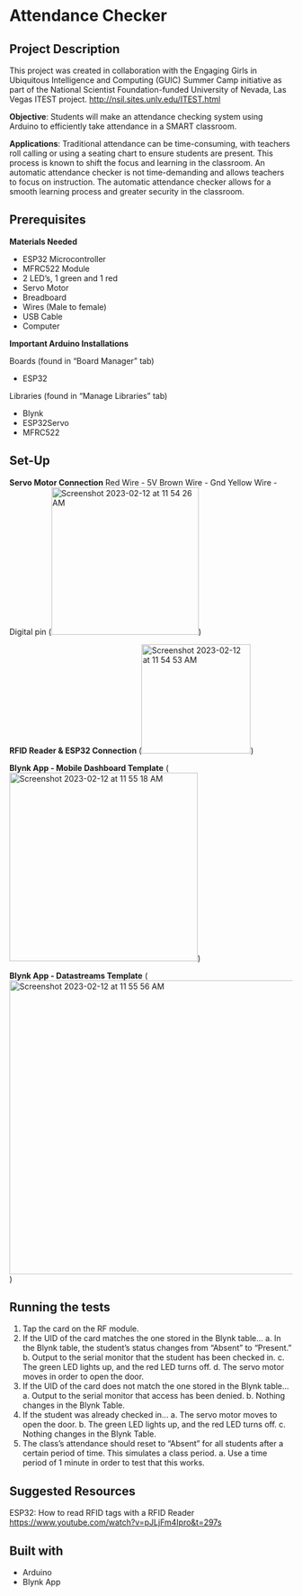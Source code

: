 # Attendance Checker

## Project Description
This project was created in collaboration with the Engaging Girls in Ubiquitous Intelligence and Computing (GUIC) Summer Camp initiative as part of the National Scientist Foundation-funded University of Nevada, Las Vegas ITEST project. 
http://nsil.sites.unlv.edu/ITEST.html

**Objective**: Students will make an attendance checking system using Arduino to efficiently take attendance in a SMART classroom.

**Applications**: Traditional attendance can be time-consuming, with teachers roll calling or using
a seating chart to ensure students are present. This process is known to shift the focus and
learning in the classroom. An automatic attendance checker is not time-demanding and allows
teachers to focus on instruction. The automatic attendance checker allows for a smooth learning
process and greater security in the classroom.

## Prerequisites

**Materials Needed**

- ESP32 Microcontroller
- MFRC522 Module
- 2 LED’s, 1 green and 1 red
- Servo Motor
- Breadboard
- Wires (Male to female)
- USB Cable
- Computer

**Important Arduino Installations**

Boards (found in “Board Manager” tab)
- ESP32

Libraries (found in “Manage Libraries” tab)
- Blynk
- ESP32Servo
- MFRC522

## Set-Up

**Servo Motor Connection**
Red Wire - 5V
Brown Wire - Gnd
Yellow Wire - Digital pin
(<img width="262" alt="Screenshot 2023-02-12 at 11 54 26 AM" src="https://user-images.githubusercontent.com/120698868/218333781-6aabccbb-a74b-4742-a404-65cd9a30d1c2.png">)

**RFID Reader & ESP32 Connection**
(<img width="194" alt="Screenshot 2023-02-12 at 11 54 53 AM" src="https://user-images.githubusercontent.com/120698868/218333812-0b9a7e8e-8f6f-47cf-9b19-9921cc2a215a.png">)

**Blynk App - Mobile Dashboard Template**
(<img width="335" alt="Screenshot 2023-02-12 at 11 55 18 AM" src="https://user-images.githubusercontent.com/120698868/218333834-3cd7bad3-b63c-4f2e-ab61-08a02022f616.png">)

**Blynk App - Datastreams Template**
(<img width="522" alt="Screenshot 2023-02-12 at 11 55 56 AM" src="https://user-images.githubusercontent.com/120698868/218333868-5b347ce9-693c-4340-b18d-dde8e023f0da.png">)

## Running the tests
1. Tap the card on the RF module.
2. If the UID of the card matches the one stored in the Blynk table...
    a. In the Blynk table, the student’s status changes from “Absent” to “Present.”
    b. Output to the serial monitor that the student has been checked in.
    c. The green LED lights up, and the red LED turns off.
    d. The servo motor moves in order to open the door.
3. If the UID of the card does not match the one stored in the Blynk table...
    a. Output to the serial monitor that access has been denied.
    b. Nothing changes in the Blynk Table.
4. If the student was already checked in...
    a. The servo motor moves to open the door.
    b. The green LED lights up, and the red LED turns off.
    c. Nothing changes in the Blynk Table.
5. The class’s attendance should reset to “Absent” for all students after a certain period of time. This simulates a class period.
a. Use a time period of 1 minute in order to test that this works.

## Suggested Resources
ESP32: How to read RFID tags with a RFID Reader
https://www.youtube.com/watch?v=pJLjFm4Ipro&t=297s

## Built with
- Arduino
- Blynk App


